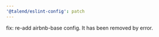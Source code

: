 ```yaml
---
'@talend/eslint-config': patch
---
```


fix: re-add airbnb-base config. It has been removed by error.
